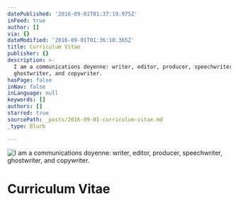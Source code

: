 ```yaml
---
datePublished: '2016-09-01T01:37:19.975Z'
inFeed: true
author: []
via: {}
dateModified: '2016-09-01T01:36:10.365Z'
title: Curriculum Vitae
publisher: {}
description: >-
  I am a communications doyenne: writer, editor, producer, speechwriter,
  ghostwriter, and copywriter.
hasPage: false
inNav: false
inLanguage: null
keywords: []
authors: []
starred: true
sourcePath: _posts/2016-09-01-curriculum-vitae.md
_type: Blurb

---
```

![I am a communications doyenne: writer, editor, producer, speechwriter, ghostwriter, and copywriter.](https://the-grid-user-content.s3-us-west-2.amazonaws.com/772fa9ea-98b7-4eec-9eb6-8d71d08a4e50.jpg)

# Curriculum Vitae